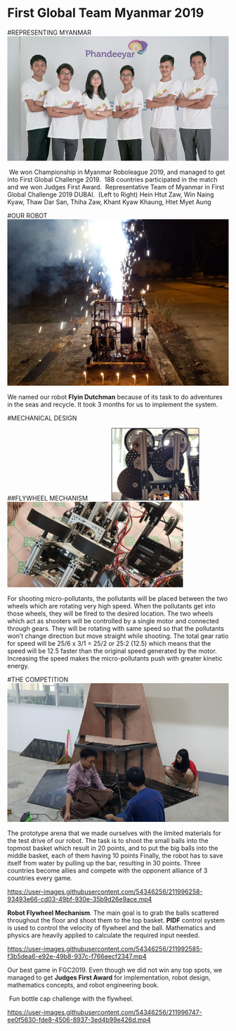 # First Global Team Myanmar 2019

#REPRESENTING MYANMAR
![](./Photos/Team.jpg)

​        We won Championship in Myanmar Roboleague 2019, and managed to get into First Global Challenge 2019.
​        188 countries participated in the match and we won Judges First Award.
​        Representative Team of Myanmar in First Global Challenge 2019 DUBAI.
​        (Left to Right) Hein Htut Zaw, Win Naing Kyaw, Thaw Dar San, Thiha Zaw, Khant Kyaw Khaung, Htet Myet Aung
 
#OUR ROBOT
![](./Photos/FlyingDutchman.jpg)

​We named our robot **Flyin Dutchman** because of its task to do adventures in the seas and recycle.
​It took 3 months for us to implement the system.

#MECHANICAL DESIGN

##FLYWHEEL MECHANISM
<img src="./Photos/Gears.jpg" width="200" hspace="50"/><img src="./Photos/ShootingMechanism.jpg" width="400"/> 
   
For shooting micro-pollutants, the pollutants will be placed between the two wheels which are rotating very high speed. When the pollutants get into those wheels, they will be fired to the desired location. 
The two wheels which act as shooters will be controlled by a single motor and connected through gears. They will be rotating with same speed so that the pollutants won’t change direction but move straight while shooting. 
The total gear ratio for speed will be 25/6 x  3/1 = 25/2  or 25:2 (12.5) which means that the speed will be 12.5 faster than the original speed generated by the motor. Increasing the speed makes the micro-pollutants push with greater kinetic energy.


#THE COMPETITION
![](./Photos/Arena.jpg)

​The prototype arena that we made ourselves with the limited materials for the test drive of our robot.
​The task is to shoot the small balls into the topmost basket which result in 20 points, and to put the big balls into the middle basket, each of them having 10 points
​Finally, the robot has to save itself from water by pulling up the bar, resulting in 30 points.
​Three countries become allies and compete with the opponent alliance of 3 countries every game. 

https://user-images.githubusercontent.com/54346256/211996258-93493e66-cd03-49bf-930e-35b9d26e9ace.mp4

​**Robot Flywheel Mechanism**. The main goal is to grab the balls scattered throughout the floor and shoot them to the top basket.
​**PIDF** control system is used to control the velocity of flywheel and the ball.
​Mathematics and physics are heavily applied to calculate the required input needed.

https://user-images.githubusercontent.com/54346256/211992585-f3b5dea6-e92e-49b8-937c-f766eecf2347.mp4

​Our best game in FGC2019.
​Even though we did not win any top spots, we managed to get **Judges First Award** for implementation, robot design, mathematics concepts, and robot engineering book.



​        Fun bottle cap challenge with the flywheel.




https://user-images.githubusercontent.com/54346256/211996747-ee0f5630-fde8-4506-8937-3ed4b99e426d.mp4

